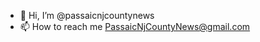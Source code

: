 - 👋 Hi, I’m @passaicnjcountynews
- 📫 How to reach me PassaicNjCountyNews@gmail.com

<!---

You can click the Preview link to take a look at your changes.
--->

